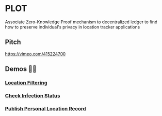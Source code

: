 # PLOT
Associate Zero-Knowledge Proof mechanism to decentralized ledger to find how to preserve individual's privacy in location tracker applications

## Pitch

https://vimeo.com/415224700

## Demos 🧏‍♂️

### [Location Filtering](https://vimeo.com/417369049)

### [Check Infection Status](https://vimeo.com/417369013)

### [Publish Personal Location Record](https://vimeo.com/417369083)

